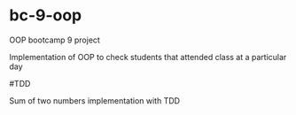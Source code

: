 # bc-9-oop
OOP bootcamp 9 project

Implementation of OOP to check students that attended class at a particular day

#TDD

Sum of two numbers implementation with TDD
